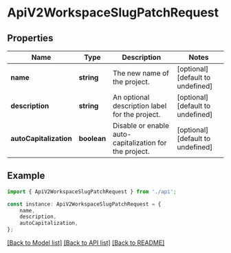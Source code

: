 # ApiV2WorkspaceSlugPatchRequest


## Properties

Name | Type | Description | Notes
------------ | ------------- | ------------- | -------------
**name** | **string** | The new name of the project. | [optional] [default to undefined]
**description** | **string** | An optional description label for the project. | [optional] [default to undefined]
**autoCapitalization** | **boolean** | Disable or enable auto-capitalization for the project. | [optional] [default to undefined]

## Example

```typescript
import { ApiV2WorkspaceSlugPatchRequest } from './api';

const instance: ApiV2WorkspaceSlugPatchRequest = {
    name,
    description,
    autoCapitalization,
};
```

[[Back to Model list]](../README.md#documentation-for-models) [[Back to API list]](../README.md#documentation-for-api-endpoints) [[Back to README]](../README.md)
